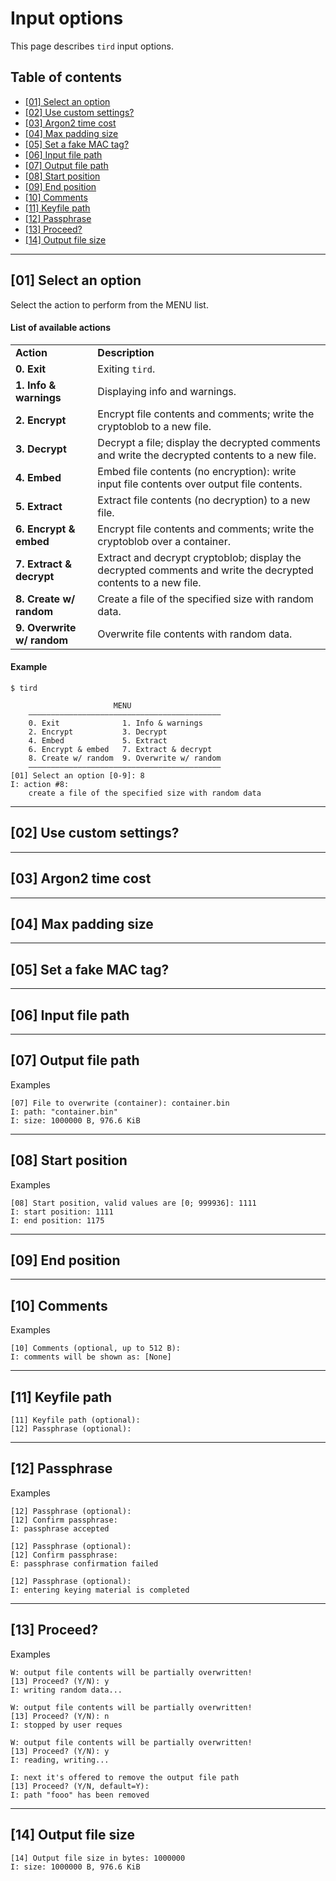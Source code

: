 
# Input options

This page describes `tird` input options.

## Table of contents

- [[01] Select an option](#01-select-an-option)
- [[02] Use custom settings?](#02-use-custom-settings)
- [[03] Argon2 time cost](#03-argon2-time-cost)
- [[04] Max padding size](#04-max-padding-size)
- [[05] Set a fake MAC tag?](#05-set-a-fake-mac-tag)
- [[06] Input file path](#06-input-file-path)
- [[07] Output file path](#07-output-file-path)
- [[08] Start position](#08-start-position)
- [[09] End position](#09-end-position)
- [[10] Comments](#10-comments)
- [[11] Keyfile path](#11-keyfile-path)
- [[12] Passphrase](#12-passphrase)
- [[13] Proceed?](#13-proceed)
- [[14] Output file size](#14-output-file-size)

---

## [01] Select an option

Select the action to perform from the MENU list.

#### List of available actions

<table>

<tr>  <td><b>Action</b></td>  <td><b>Description</b></td>  </tr>

<tr>  <td><b>0. Exit</b></td>  <td>Exiting <code>tird</code>.</td>  </tr>

<tr>  <td><b>1. Info & warnings</b></td>  <td>Displaying info and warnings.</td>  </tr>

<tr>  <td><b>2. Encrypt</b></td>  <td>Encrypt file contents and comments; write the cryptoblob to a new file.</td>  </tr>

<tr>  <td><b>3. Decrypt</b></td>  <td>Decrypt a file; display the decrypted comments and write the decrypted contents to a new file.</td>  </tr>

<tr>  <td><b>4. Embed</b></td>  <td>Embed file contents (no encryption): write input file contents over output file contents.</td>  </tr>

<tr>  <td><b>5. Extract</b></td>  <td>Extract file contents (no decryption) to a new file.</td>  </tr>

<tr>  <td><b>6. Encrypt & embed</b></td>  <td>Encrypt file contents and comments; write the cryptoblob over a container.</td>  </tr>

<tr>  <td><b>7. Extract & decrypt</b></td>  <td>Extract and decrypt cryptoblob; display the decrypted comments and write the decrypted contents to a new file.</td>  </tr>

<tr>  <td><b>8. Create w/ random</b></td>  <td>Create a file of the specified size with random data.</td>  </tr>

<tr>  <td><b>9. Overwrite w/ random</b></td>  <td>Overwrite file contents with random data.</td>  </tr>

</table>

#### Example

```
$ tird

                       MENU
    ———————————————————————————————————————————
    0. Exit              1. Info & warnings
    2. Encrypt           3. Decrypt
    4. Embed             5. Extract
    6. Encrypt & embed   7. Extract & decrypt
    8. Create w/ random  9. Overwrite w/ random
    ———————————————————————————————————————————
[01] Select an option [0-9]: 8
I: action #8:
    create a file of the specified size with random data
```

---

## [02] Use custom settings?

---

## [03] Argon2 time cost

---

## [04] Max padding size

---

## [05] Set a fake MAC tag?

---

## [06] Input file path

---

## [07] Output file path

Examples

```
[07] File to overwrite (container): container.bin
I: path: "container.bin"
I: size: 1000000 B, 976.6 KiB
```


---

## [08] Start position

Examples

```
[08] Start position, valid values are [0; 999936]: 1111
I: start position: 1111
I: end position: 1175
```


---

## [09] End position

---

## [10] Comments


Examples

```
[10] Comments (optional, up to 512 B):
I: comments will be shown as: [None]
```

---

## [11] Keyfile path

```
[11] Keyfile path (optional):
[12] Passphrase (optional):
```


---

## [12] Passphrase

Examples


```
[12] Passphrase (optional):
[12] Confirm passphrase:
I: passphrase accepted
```

```
[12] Passphrase (optional):
[12] Confirm passphrase:
E: passphrase confirmation failed
```


```
[12] Passphrase (optional):
I: entering keying material is completed
```


---

## [13] Proceed?


Examples

```
W: output file contents will be partially overwritten!
[13] Proceed? (Y/N): y
I: writing random data...
```

```
W: output file contents will be partially overwritten!
[13] Proceed? (Y/N): n
I: stopped by user reques
```

```
W: output file contents will be partially overwritten!
[13] Proceed? (Y/N): y
I: reading, writing...
```


```
I: next it's offered to remove the output file path
[13] Proceed? (Y/N, default=Y):
I: path "fooo" has been removed
```


---

## [14] Output file size


```
[14] Output file size in bytes: 1000000
I: size: 1000000 B, 976.6 KiB
```






